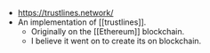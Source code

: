 - https://trustlines.network/
- An implementation of [[trustlines]].
    - Originally on the [[Ethereum]] blockchain.
    - I believe it went on to create its on blockchain.
